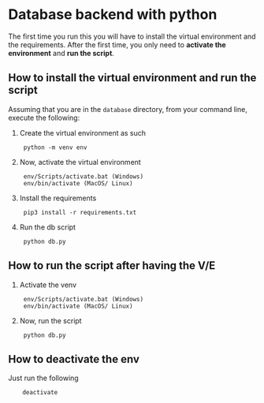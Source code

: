 # Database backend with python

The first time you run this you will have to install the virtual environment and the requirements. After the first time, you only need to **activate the environment** and **run the script**.

## How to install the virtual environment and run the script

Assuming that you are in the `database` directory, from your command line, execute the following:

1. Create the virtual environment as such

        python -m venv env

2. Now, activate the virtual environment

        env/Scripts/activate.bat (Windows)
        env/bin/activate (MacOS/ Linux)

3. Install the requirements

        pip3 install -r requirements.txt

4. Run the db script

        python db.py

## How to run the script after having the V/E

1. Activate the venv
   
        env/Scripts/activate.bat (Windows)
        env/bin/activate (MacOS/ Linux)
        

2. Now, run the script

        python db.py

## How to deactivate the env

Just run the following

        deactivate
